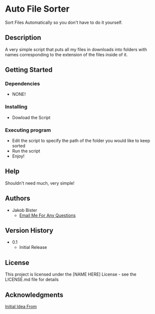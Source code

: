 # Auto File Sorter

Sort Files Automatically so you don't have to do it yourself.

## Description

A very simple script that puts all my files in downloads into folders with names corresponding to the extension of the files inside of it. 

## Getting Started

### Dependencies

* NONE!

### Installing

* Dowload the Script

### Executing program

* Edit the script to specify the path of the folder you would like to keep sorted
* Run the script
* Enjoy!

## Help

Shouldn't need much, very simple!

## Authors

* Jakob Bister
  * [Email Me For Any Questions](jbister364@gmail.com)

## Version History

* 0.1
    * Initial Release

## License

This project is licensed under the [NAME HERE] License - see the LICENSE.md file for details

## Acknowledgments

[Initial Idea From](https://www.youtube.com/watch?v=gs0FNQR0njI&ab_channel=AlexTheAnalyst)
